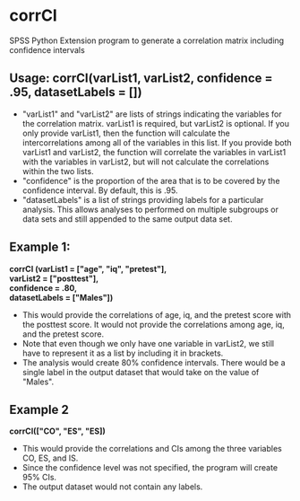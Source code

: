 # corrCI
SPSS Python Extension program to generate a correlation matrix including confidence intervals

## Usage: corrCI(varList1, varList2, confidence = .95, datasetLabels = [])
* "varList1" and "varList2" are lists of strings indicating the variables for the correlation matrix. varList1 is required, but varList2 is optional. If you only provide varList1, then the function will calculate the intercorrelations among all of the variables in this list. If you provide both varList1 and varList2, the function will correlate the variables in varList1 with the variables in varList2, but will not calculate the correlations within the two lists.
* "confidence" is the proportion of the area that is to be covered by the confidence interval. By default, this is .95.
* "datasetLabels" is a list of strings providing labels for a particular analysis. This allows analyses to performed on multiple subgroups or data sets and still appended to the same output data set.

## Example 1: 
**corrCI (varList1 = ["age", "iq", "pretest"],  
varList2 = ["posttest"],  
confidence = .80,  
datasetLabels = ["Males"])**
* This would provide the correlations of age, iq, and the pretest score with the posttest score. It would not provide the correlations among age, iq, and the pretest score. 
* Note that even though we only have one variable in varList2, we still have to represent it as a list by including it in brackets.
* The analysis would create 80% confidence intervals. There would be a single label in the output dataset that would take on the value of "Males".

## Example 2
**corrCI(["CO", "ES", "ES])**
* This would provide the correlations and CIs among the three variables CO, ES, and IS. 
* Since the confidence level was not specified, the program will create 95% CIs. 
* The output dataset would not contain any labels.
